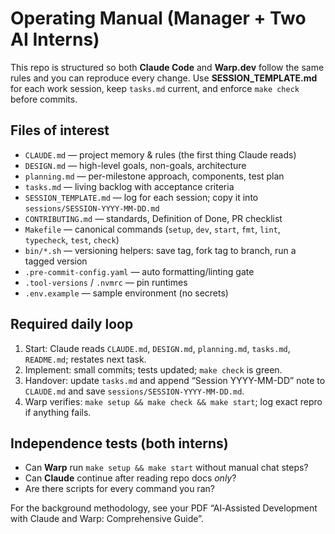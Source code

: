 # Operating Manual (Manager + Two AI Interns)

This repo is structured so both **Claude Code** and **Warp.dev** follow the same rules and you can reproduce every change. 
Use **SESSION_TEMPLATE.md** for each work session, keep `tasks.md` current, and enforce `make check` before commits.

## Files of interest
- `CLAUDE.md` — project memory & rules (the first thing Claude reads)
- `DESIGN.md` — high-level goals, non-goals, architecture
- `planning.md` — per-milestone approach, components, test plan
- `tasks.md` — living backlog with acceptance criteria
- `SESSION_TEMPLATE.md` — log for each session; copy it into `sessions/SESSION-YYYY-MM-DD.md`
- `CONTRIBUTING.md` — standards, Definition of Done, PR checklist
- `Makefile` — canonical commands (`setup`, `dev`, `start`, `fmt`, `lint`, `typecheck`, `test`, `check`)
- `bin/*.sh` — versioning helpers: save tag, fork tag to branch, run a tagged version
- `.pre-commit-config.yaml` — auto formatting/linting gate
- `.tool-versions` / `.nvmrc` — pin runtimes
- `.env.example` — sample environment (no secrets)

## Required daily loop
1. Start: Claude reads `CLAUDE.md`, `DESIGN.md`, `planning.md`, `tasks.md`, `README.md`; restates next task.
2. Implement: small commits; tests updated; `make check` is green.
3. Handover: update `tasks.md` and append “Session YYYY-MM-DD” note to `CLAUDE.md` and save `sessions/SESSION-YYYY-MM-DD.md`.
4. Warp verifies: `make setup && make check && make start`; log exact repro if anything fails.

## Independence tests (both interns)
- Can **Warp** run `make setup && make start` without manual chat steps?
- Can **Claude** continue after reading repo docs *only*?
- Are there scripts for every command you ran?

For the background methodology, see your PDF “AI‑Assisted Development with Claude and Warp: Comprehensive Guide”. 
